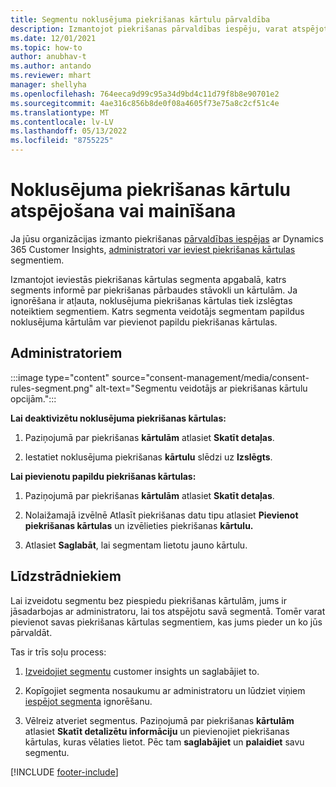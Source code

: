 ```yaml
---
title: Segmentu noklusējuma piekrišanas kārtulu pārvaldība
description: Izmantojot piekrišanas pārvaldības iespēju, varat atspējot vai mainīt noklusējuma piekrišanas kārtulas, ja ir iespējota ignorēšana.
ms.date: 12/01/2021
ms.topic: how-to
author: anubhav-t
ms.author: antando
ms.reviewer: mhart
manager: shellyha
ms.openlocfilehash: 764eeca9d99c95a34d9bd4c11d79f8b8e90701e2
ms.sourcegitcommit: 4ae316c856b8de0f08a4605f73e75a8c2cf51c4e
ms.translationtype: MT
ms.contentlocale: lv-LV
ms.lasthandoff: 05/13/2022
ms.locfileid: "8755225"
---
```

# <a name="disable-or-change-default-consent-rules"></a>Noklusējuma piekrišanas kārtulu atspējošana vai mainīšana

Ja jūsu organizācijas izmanto piekrišanas [pārvaldības iespējas](consent-management/overview.md) ar Dynamics 365 Customer Insights, [administratori var ieviest piekrišanas kārtulas](activate-consent.md) segmentiem. 

Izmantojot ieviestās piekrišanas kārtulas segmenta apgabalā, katrs segments informē par piekrišanas pārbaudes stāvokli un kārtulām. Ja ignorēšana ir atļauta, noklusējuma piekrišanas kārtulas tiek izslēgtas noteiktiem segmentiem. Katrs segmenta veidotājs segmentam papildus noklusējuma kārtulām var pievienot papildu piekrišanas kārtulas. 

## <a name="for-administrators"></a>Administratoriem

:::image type="content" source="consent-management/media/consent-rules-segment.png" alt-text="Segmentu veidotājs ar piekrišanas kārtulu opcijām.":::

**Lai deaktivizētu noklusējuma piekrišanas kārtulas:**

1. Paziņojumā par piekrišanas **kārtulām** atlasiet **Skatīt detaļas**. 

1. Iestatiet noklusējuma piekrišanas **kārtulu** slēdzi uz **Izslēgts**.

**Lai pievienotu papildu piekrišanas kārtulas:**

1. Paziņojumā par piekrišanas **kārtulām** atlasiet **Skatīt detaļas**. 

1. Nolaižamajā izvēlnē Atlasīt piekrišanas datu tipu atlasiet **Pievienot piekrišanas kārtulas** un izvēlieties piekrišanas **kārtulu.**

1. Atlasiet **Saglabāt**, lai segmentam lietotu jauno kārtulu.

## <a name="for-contributors"></a>Līdzstrādniekiem

Lai izveidotu segmentu bez piespiedu piekrišanas kārtulām, jums ir jāsadarbojas ar administratoru, lai tos atspējotu savā segmentā. Tomēr varat pievienot savas piekrišanas kārtulas segmentiem, kas jums pieder un ko jūs pārvaldāt.

Tas ir trīs soļu process: 
1. [Izveidojiet segmentu](segments.md) customer insights un saglabājiet to. 

1. Kopīgojiet segmenta nosaukumu ar administratoru un lūdziet viņiem [iespējot segmenta](activate-consent.md) ignorēšanu. 

1. Vēlreiz atveriet segmentus. Paziņojumā par piekrišanas **kārtulām** atlasiet **Skatīt detalizētu informāciju** un pievienojiet piekrišanas kārtulas, kuras vēlaties lietot. Pēc tam **saglabājiet** un **palaidiet** savu segmentu.



[!INCLUDE [footer-include](includes/footer-banner.md)] 
